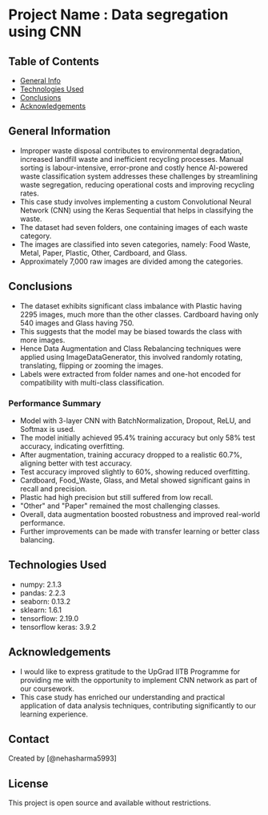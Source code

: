 # Project Name : Data segregation using CNN

## Table of Contents
* [General Info](#general-information)
* [Technologies Used](#technologies-used)
* [Conclusions](#conclusions)
* [Acknowledgements](#acknowledgements)
  

## General Information
- Improper waste disposal contributes to environmental degradation, increased landfill waste and inefficient recycling processes. Manual sorting is labour-intensive, error-prone and costly hence AI-powered waste classification system addresses these challenges by streamlining waste segregation, reducing operational costs and improving recycling rates.
- This case study involves implementing a custom Convolutional Neural Network (CNN) using the Keras Sequential that helps in classifying the waste.
- The dataset had seven folders, one containing images of each waste category.
- The images are classified into seven categories, namely: Food Waste, Metal, Paper, Plastic, Other, Cardboard, and Glass.
- Approximately 7,000 raw images are divided among the categories.
  

## Conclusions
- The dataset exhibits significant class imbalance with Plastic having 2295 images, much more than the other classes. Cardboard having only 540 images and Glass having 750.
- This suggests that the model may be biased towards the class with more images.
- Hence Data Augmentation and Class Rebalancing techniques were applied using ImageDataGenerator, this involved randomly rotating, translating, flipping or zooming the images. 
- Labels were extracted from folder names and one-hot encoded for compatibility with multi-class classification.

### Performance Summary

- Model with 3-layer CNN with BatchNormalization, Dropout, ReLU, and Softmax is used.
- The model initially achieved 95.4% training accuracy but only 58% test accuracy, indicating overfitting.
- After augmentation, training accuracy dropped to a realistic 60.7%, aligning better with test accuracy.
- Test accuracy improved slightly to 60%, showing reduced overfitting.
- Cardboard, Food_Waste, Glass, and Metal showed significant gains in recall and precision.
- Plastic had high precision but still suffered from low recall.
- "Other" and "Paper" remained the most challenging classes.
- Overall, data augmentation boosted robustness and improved real-world performance.
- Further improvements can be made with transfer learning or better class balancing.


## Technologies Used
- numpy: 2.1.3
- pandas: 2.2.3
- seaborn: 0.13.2
- sklearn: 1.6.1
- tensorflow: 2.19.0
- tensorflow keras: 3.9.2


## Acknowledgements
- I would like to express gratitude to the UpGrad IITB Programme for providing me with the opportunity to implement CNN network as part of our coursework. 
- This case study has enriched our understanding and practical application of data analysis techniques, contributing significantly to our learning experience.


## Contact
Created by [@nehasharma5993]


## License
This project is open source and available without restrictions.
